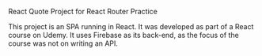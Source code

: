 React Quote Project for React Router Practice

This project is an SPA running in React. It was developed as part of a React course on Udemy. It uses Firebase as its back-end, as the focus of the course was not on writing an API.

